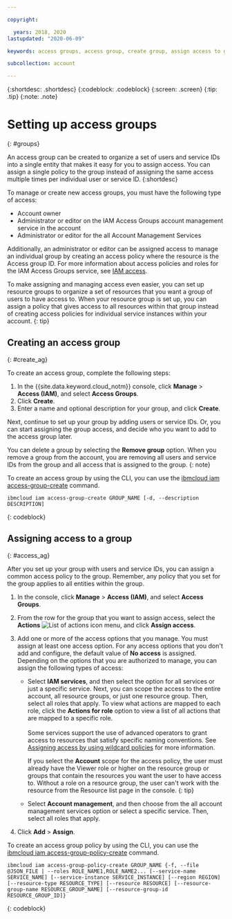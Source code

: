 ```yaml
---

copyright:

  years: 2018, 2020
lastupdated: "2020-06-09"

keywords: access groups, access group, create group, assign access to group

subcollection: account

---
```


{:shortdesc: .shortdesc}
{:codeblock: .codeblock}
{:screen: .screen}
{:tip: .tip}
{:note: .note}


# Setting up access groups
{: #groups}

An access group can be created to organize a set of users and service IDs into a single entity that makes it easy for you to assign access. You can assign a single policy to the group instead of assigning the same access multiple times per individual user or service ID.
{:shortdesc}

To manage or create new access groups, you must have the following type of access:

* Account owner
* Administrator or editor on the IAM Access Groups account management service in the account
* Administrator or editor for the all Account Management Services

Additionally, an administrator or editor can be assigned access to manage an individual group by creating an access policy where the resource is the Access group ID. For more information about access policies and roles for the IAM Access Groups service, see [IAM access](/docs/account?topic=account-userroles#userroles).

To make assigning and managing access even easier, you can set up resource groups to organize a set of resources that you want a group of users to have access to. When your resource group is set up, you can assign a policy that gives access to all resources within that group instead of creating access policies for individual service instances within your account.
{: tip}

## Creating an access group
{: #create_ag}

To create an access group, complete the following steps:

1. In the {{site.data.keyword.cloud_notm}} console, click **Manage** &gt; **Access (IAM)**, and select **Access Groups**.
2. Click **Create**.
3. Enter a name and optional description for your group, and click **Create**.

Next, continue to set up your group by adding users or service IDs. Or, you can start assigning the group access, and decide who you want to add to the access group later.

You can delete a group by selecting the **Remove group** option. When you remove a group from the account, you are removing all users and service IDs from the group and all access that is assigned to the group.
{: note}

To create an access group by using the CLI, you can use the [ibmcloud iam access-group-create](/docs/cli?topic=cli-ibmcloud_commands_iam#ibmcloud_iam_access_group_policy_create) command.

```
ibmcloud iam access-group-create GROUP_NAME [-d, --description DESCRIPTION]
```
{: codeblock}


## Assigning access to a group
{: #access_ag}

After you set up your group with users and service IDs, you can assign a common access policy to the group. Remember, any policy that you set for the group applies to all entities within the group.

1. In the console, click **Manage** &gt; **Access (IAM)**, and select **Access Groups**.
2. From the row for the group that you want to assign access, select the **Actions** ![List of actions icon](../icons/action-menu-icon.svg) menu, and click **Assign access**. 
3. Add one or more of the access options that you manage. You must assign at least one access option. For any access options that you don't add and configure, the default value of **No access** is assigned. Depending on the options that you are authorized to manage, you can assign the following types of access:

     * Select **IAM services**, and then select the option for all services or just a specific service. Next, you can scope the access to the entire account, all resource groups, or just one resource group. Then, select all roles that apply. To view what actions are mapped to each role, click the **Actions for role** option to view a list of all actions that are mapped to a specific role. <br><br> Some services support the use of advanced operators to grant access to resources that satisfy specific naming conventions. See [Assigning access by using wildcard policies](/docs/account?topic=account-wildcard) for more information. 
     
         If you select the **Account** scope for the access policy, the user must already have the Viewer role or higher on the resource group or groups that contain the resources you want the user to have access to. Without a role on a resource group, the user can't work with the resource from the Resource list page in the console.
         {: tip}
     
     * Select **Account management**, and then choose from the all account management services option or select a specific service. Then, select all roles that apply.

   
5. Click **Add** > **Assign**.  


To create an access group policy by using the CLI, you can use the [ibmcloud iam access-group-policy-create](/docs/cli?topic=cli-ibmcloud_commands_iam#ibmcloud_iam_access_group_policy_create) command.

```
ibmcloud iam access-group-policy-create GROUP_NAME {-f, --file @JSON_FILE | --roles ROLE_NAME1,ROLE_NAME2... [--service-name SERVICE_NAME] [--service-instance SERVICE_INSTANCE] [--region REGION] [--resource-type RESOURCE_TYPE] [--resource RESOURCE] [--resource-group-name RESOURCE_GROUP_NAME] [--resource-group-id RESOURCE_GROUP_ID]}
```
{: codeblock}
